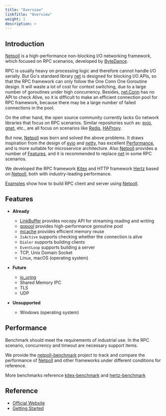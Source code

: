 ```yaml
---
title: "Overview"
linkTitle: "Overview"
weight: 1
description: >
---
```


## Introduction

[Netpoll][Netpoll] is a high-performance non-blocking I/O networking framework, which focused on RPC scenarios, developed by [ByteDance][ByteDance].

RPC is usually heavy on processing logic and therefore cannot handle I/O serially.
But Go's standard library [net][net] is designed for blocking I/O APIs,
so that the RPC framework can only follow the One Conn One Goroutine design.
It will waste a lot of cost for context switching, due to a large number of goroutines under high concurrency.
Besides, [net.Conn][net.Conn] has no API to check Alive, so it is difficult to make an efficient connection pool for RPC framework,
because there may be a large number of failed connections in the pool.

On the other hand, the open source community currently lacks Go network libraries that focus on RPC scenarios.
Similar repositories such as: [evio][evio], [gnet][gnet], etc., are all focus on scenarios like [Redis][Redis], [HAProxy][HAProxy].

But now, [Netpoll][Netpoll] was born and solved the above problems.
It draws inspiration from the design of [evio][evio] and [netty][netty],
has excellent [Performance](#performance), and is more suitable for microservice architecture.
Also [Netpoll][Netpoll] provides a number of [Features](#features),
and it is recommended to replace [net][net] in some RPC scenarios.

We developed the RPC framework [Kitex][Kitex] and HTTP framework [Hertz][Hertz] based on [Netpoll][Netpoll], both with industry-leading performance.

[Examples][netpoll-example] show how to build RPC client and server using [Netpoll][Netpoll].

## Features

- **Already**

  - [LinkBuffer][LinkBuffer] provides nocopy API for streaming reading and writing
  - [gopool][gopool] provides high-performance goroutine pool
  - [mcache][mcache] provides efficient memory reuse
  - `IsActive` supports checking whether the connection is alive
  - `Dialer` supports building clients
  - `EventLoop` supports building a server
  - TCP, Unix Domain Socket
  - Linux, macOS (operating system)

- **Future**

  - [io_uring][io_uring]
  - Shared Memory IPC
  - TLS
  - UDP

- **Unsupported**
  - Windows (operating system)

## Performance

Benchmark should meet the requirements of industrial use.
In the RPC scenario, concurrency and timeout are necessary support items.

We provide the [netpoll-benchmark][netpoll-benchmark] project to track and compare
the performance of [Netpoll][Netpoll] and other frameworks under different conditions for reference.

More benchmarks reference [kitex-benchmark][kitex-benchmark] and [hertz-benchmark][hertz-benchmark]

## Reference

- [Official Website](/)
- [Getting Started](/docs/netpoll/getting-started/)

[Netpoll]: https://github.com/cloudwego/netpoll
[net]: https://github.com/golang/go/tree/master/src/net
[net.Conn]: https://github.com/golang/go/blob/master/src/net/net.go
[evio]: https://github.com/tidwall/evio
[gnet]: https://github.com/panjf2000/gnet
[netty]: https://github.com/netty/netty
[Kitex]: https://github.com/cloudwego/kitex
[Hertz]: https://github.com/cloudwego/hertz
[netpoll-example]: https://github.com/cloudwego/netpoll-examples
[netpoll-benchmark]: https://github.com/cloudwego/netpoll-benchmark
[kitex-benchmark]: https://github.com/cloudwego/kitex-benchmark
[hertz-benchmark]: https://github.com/cloudwego/hertz-benchmark
[ByteDance]: https://www.bytedance.com
[Redis]: https://redis.io
[HAProxy]: http://www.haproxy.org
[LinkBuffer]: https://github.com/cloudwego/netpoll/blob/develop/nocopy_linkbuffer.go
[gopool]: https://github.com/bytedance/gopkg/tree/develop/util/gopool
[mcache]: https://github.com/bytedance/gopkg/tree/develop/lang/mcache
[io_uring]: https://github.com/axboe/liburing
